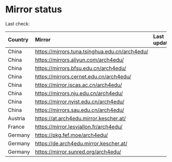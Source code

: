 <script src="./time.js"></script>
# Mirror status
Last check: <script type="text/javascript">localize(1738963181.0194378);</script>

|Country|Mirror|Last update|
|:------|:-----|:----------|
|China|https://mirrors.tuna.tsinghua.edu.cn/arch4edu/|<script type="text/javascript">localize(1738953541);</script>|
|China|https://mirrors.aliyun.com/arch4edu/|<script type="text/javascript">localize(1738953541);</script>|
|China|https://mirrors.bfsu.edu.cn/arch4edu/|<script type="text/javascript">localize(1738910607);</script>|
|China|https://mirrors.cernet.edu.cn/arch4edu/|<script type="text/javascript">localize(1738953541);</script>|
|China|https://mirror.iscas.ac.cn/arch4edu/|<script type="text/javascript">localize(1738953541);</script>|
|China|https://mirrors.nju.edu.cn/arch4edu/|<script type="text/javascript">localize(1738910607);</script>|
|China|https://mirror.nyist.edu.cn/arch4edu/|<script type="text/javascript">localize(1738910607);</script>|
|China|https://mirrors.sau.edu.cn/arch4edu/|<script type="text/javascript">localize(1731653531);</script>|
|Austria|https://at.arch4edu.mirror.kescher.at/|<script type="text/javascript">localize(1738910607);</script>|
|France|https://mirror.lesviallon.fr/arch4edu/|<script type="text/javascript">localize(1738910607);</script>|
|Germany|https://pkg.fef.moe/arch4edu/|<script type="text/javascript">localize(1738910607);</script>|
|Germany|https://de.arch4edu.mirror.kescher.at/|<script type="text/javascript">localize(1738910607);</script>|
|Germany|https://mirror.sunred.org/arch4edu/|<script type="text/javascript">localize(1738910607);</script>|

<script src="./tablefilter/tablefilter.js"></script>
<script src="./table.js"></script>